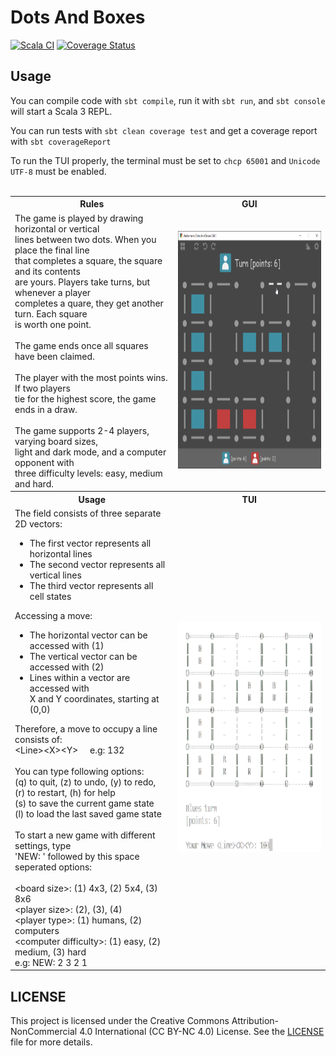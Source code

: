 # Dots And Boxes


[![Scala CI](https://github.com/AlexTemirbulatow/de.htwg.sa.DotsAndBoxes/actions/workflows/scala.yml/badge.svg?branch=developer)](https://github.com/AlexTemirbulatow/de.htwg.sa.DotsAndBoxes/actions/workflows/scala.yml)
[![Coverage Status](https://coveralls.io/repos/github/AlexTemirbulatow/de.htwg.sa.DotsAndBoxes/badge.svg?branch=developer)](https://coveralls.io/github/AlexTemirbulatow/de.htwg.sa.DotsAndBoxes?branch=developer)


## Usage
You can compile code with `sbt compile`, run it with `sbt run`, and `sbt console` will start a Scala 3 REPL.

You can run tests with `sbt clean coverage test` and get a coverage report with `sbt coverageReport`

To run the TUI properly, the terminal must be set to `chcp 65001` and `Unicode UTF-8` must be enabled.
<br><br>

<table>
  <tr>
    <th>Rules</th>
    <th>GUI</th>
  </tr>
  <tr>
    <td>
      The game is played by drawing horizontal or vertical <br>
      lines between two dots. When you place the final line <br>
      that completes a square, the square and its contents <br>
      are yours. Players take turns, but whenever a player <br>
      completes a quare, they get another turn. Each square <br>
      is worth one point.
      <br><br>
      The game ends once all squares have been claimed.
      <br><br>
      The player with the most points wins. If two players <br>
      tie for the highest score, the game ends in a draw.
      <br><br>
      The game supports 2-4 players, varying board sizes, <br>
      light and dark mode, and a computer opponent with <br>
      three difficulty levels: easy, medium and hard.
    </td>
    <td>
      <p align="center">
        <img src="https://github.com/AlexTemirbulatow/de.htwg.sa.DotsAndBoxes/blob/developer/gui/src/main/resources/5_GUI_Dark.png" width="390" height="380" />
    </td>
  </tr>
  <tr>
    <th>Usage</th>
    <th>TUI</th>
  </tr>
  <tr>
    <td>
        The field consists of three separate 2D vectors: <br>
        <ul>
          <li>The first vector represents all horizontal lines</li>
          <li>The second vector represents all vertical lines</li>
          <li>The third vector represents all cell states</li>
        </ul>
        Accessing a move:
        <ul>
          <li>The horizontal vector can be accessed with (1)</li>
          <li>The vertical vector can be accessed with (2)</li>
          <li>Lines within a vector are accessed with<br>
          X and Y coordinates, starting at (0,0)</li>
        </ul>
        Therefore, a move to occupy a line consists of: <br>
        &lt;Line&gt;&lt;X&gt;&lt;Y&gt; &nbsp;&nbsp;&nbsp; e.g: 132
        <br><br>
        You can type following options: <br>
        (q) to quit, (z) to undo, (y) to redo, <br>
        (r) to restart, (h) for help <br>
        (s) to save the current game state <br>
        (l) to load the last saved game state
        <br><br>
        To start a new game with different settings, type <br>
        'NEW: ' followed by this space seperated options: <br><br>
        &lt;board size&gt;: (1) 4x3, (2) 5x4, (3) 8x6 <br>
        &lt;player size&gt;: (2), (3), (4) <br>
        &lt;player type&gt;: (1) humans, (2) computers <br>
        &lt;computer difficulty&gt;: (1) easy, (2) medium, (3) hard <br>
        e.g: NEW: 2 3 2 1
    </td>
    <td>
      <p align="center">
        <img src="https://github.com/AlexTemirbulatow/de.htwg.sa.DotsAndBoxes/blob/developer/gui/src/main/resources/5_TUI.png" width="390" height="370" />
    </td>
  </tr>
</table>



## LICENSE
This project is licensed under the Creative Commons Attribution-NonCommercial 4.0 International (CC BY-NC 4.0) License. See the [LICENSE](./LICENSE) file for more details.
